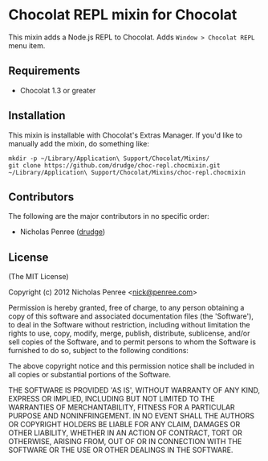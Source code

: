 # Chocolat REPL mixin for Chocolat

This mixin adds a Node.js REPL to Chocolat. Adds `Window > Chocolat REPL` menu item.

## Requirements

 * Chocolat 1.3 or greater

## Installation

This mixin is installable with Chocolat's Extras Manager. If you'd like to manually add the mixin, do something like:

    mkdir -p ~/Library/Application\ Support/Chocolat/Mixins/
    git clone https://github.com/drudge/choc-repl.chocmixin.git ~/Library/Application\ Support/Chocolat/Mixins/choc-repl.chocmixin

## Contributors

The following are the major contributors in no specific order:

  * Nicholas Penree ([drudge](http://github.com/drudge))

## License 

(The MIT License)

Copyright (c) 2012 Nicholas Penree &lt;nick@penree.com&gt;

Permission is hereby granted, free of charge, to any person obtaining
a copy of this software and associated documentation files (the
'Software'), to deal in the Software without restriction, including
without limitation the rights to use, copy, modify, merge, publish,
distribute, sublicense, and/or sell copies of the Software, and to
permit persons to whom the Software is furnished to do so, subject to
the following conditions:

The above copyright notice and this permission notice shall be
included in all copies or substantial portions of the Software.

THE SOFTWARE IS PROVIDED 'AS IS', WITHOUT WARRANTY OF ANY KIND,
EXPRESS OR IMPLIED, INCLUDING BUT NOT LIMITED TO THE WARRANTIES OF
MERCHANTABILITY, FITNESS FOR A PARTICULAR PURPOSE AND NONINFRINGEMENT.
IN NO EVENT SHALL THE AUTHORS OR COPYRIGHT HOLDERS BE LIABLE FOR ANY
CLAIM, DAMAGES OR OTHER LIABILITY, WHETHER IN AN ACTION OF CONTRACT,
TORT OR OTHERWISE, ARISING FROM, OUT OF OR IN CONNECTION WITH THE
SOFTWARE OR THE USE OR OTHER DEALINGS IN THE SOFTWARE.